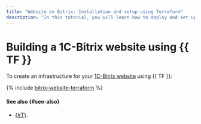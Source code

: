 ```yaml
---
title: "Website on Bitrix: Installation and setup using Terraform"
description: "In this tutorial, you will learn how to deploy and set up a Bitrix website in the cloud using Terraform. 1C-Bitrix is a website and web project management system by 1C-Bitrix. It enables you to manage the structure and content of your site without any specialized programming or web design skills."
---
```


# Building a 1C-Bitrix website using {{ TF }}

To create an infrastructure for your [1C-Bitrix website](index.md) using {{ TF }}:

{% include [bitrix-website-terraform](../../../_tutorials/applied/bitrix-website-terraform.md) %}

#### See also {#see-also}

* [{#T}](console.md).
